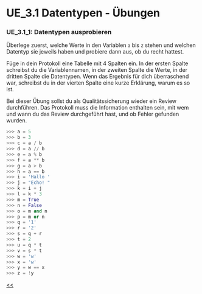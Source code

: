 # UE_3.1 Datentypen - Übungen

### UE_3.1_1: Datentypen ausprobieren

Überlege zuerst, welche Werte in den Variablen  `a` bis `z` 
stehen und welchen Datentyp sie jeweils haben und probiere dann aus, 
ob du recht hattest.

Füge in dein Protokoll eine Tabelle mit 4 Spalten ein.
In der ersten Spalte schreibst du die Variablennamen, in der zweiten Spalte
die Werte, in der dritten Spalte die Datentypen.
Wenn das Ergebnis für dich überraschend war, schreibst du in der vierten Spalte
eine kurze Erklärung, warum es so ist.

Bei dieser Übung sollst du als Qualitätssicherung wieder ein Review durchführen.
Das Protokoll muss die Information enthalten sein,
mit wem und wann du das Review durchgeführt hast, und ob Fehler gefunden wurden.




```python
>>> a = 5
>>> b = 3
>>> c = a / b
>>> d = a // b
>>> e = a % b
>>> f = a ** b
>>> g = a > b
>>> h = a == b
>>> i = 'Hallo '
>>> j = "Echo! "
>>> k = i + j
>>> l = k * 3
>>> m = True
>>> n = False
>>> o = m and n
>>> p = m or n
>>> q = '1'
>>> r = '2'
>>> s = q + r
>>> t = 2
>>> u = q * t
>>> v = s * t
>>> w = 'w' 
>>> x = 'w'
>>> y = w == x
>>> z = !y
```


[<<](../skriptum/3.1_Datentypen.md)